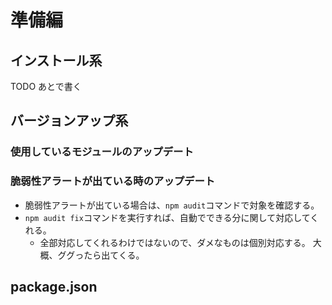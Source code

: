 # 準備編

## インストール系

TODO あとで書く

## バージョンアップ系

### 使用しているモジュールのアップデート

### 脆弱性アラートが出ている時のアップデート
- 脆弱性アラートが出ている場合は、`npm audit`コマンドで対象を確認する。
- `npm audit fix`コマンドを実行すれば、自動でできる分に関して対応してくれる。
  - 全部対応してくれるわけではないので、ダメなものは個別対応する。
    大概、ググったら出てくる。

 ## package.json